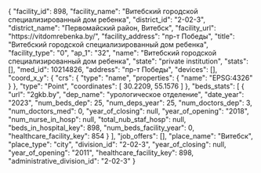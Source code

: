 {
    "facility_id": 898,
    "facility_name": "Витебский городской специализированный дом ребенка",
    "district_id": "2-02-3",
    "district_name": "Первомайский район, Витебск",
    "facility_url": "https:\/\/vitdomrebenka.by\/",
    "facility_address": "пр-т Победы",
    "title": "Витебский городской специализированный дом ребенка",
    "facility_type": "0",
    "ap_1": "32",
    "name": "Витебский городской специализированный дом ребенка",
    "state": "private institution",
    "stats": [],
    "med_id": 10214826,
    "address": "пр-т Победы",
    "devices": [],
    "coord_x_y": {
        "crs": {
            "type": "name",
            "properties": {
                "name": "EPSG:4326"
            }
        },
        "type": "Point",
        "coordinates": [
            30.2209,
            55.1576
        ]
    },
    "beds_stats": [
        {
            "url": "2gkb.by",
            "dep_name": "урологическое отделение",
            "date_year": "2023",
            "num_beds_dep": 25,
            "num_deps_year": 25,
            "num_doctors_dep": 3,
            "num_doctors_med": 0,
            "year_of_closing": null,
            "year_of_opening": "2018",
            "num_nurse_in_hosp": null,
            "total_nub_staf_hosp": null,
            "beds_in_hospital_key": 898,
            "num_beds_facility_year": 0,
            "healthcare_facility_key": 854
        }
    ],
    "job_offers": [],
    "place_name": "Витебск",
    "place_type": "city",
    "division_id": "2-02-3",
    "year_of_closing": null,
    "year_of_opening": "2011",
    "healthcare_facility_key": 898,
    "administrative_division_id": "2-02-3"
}